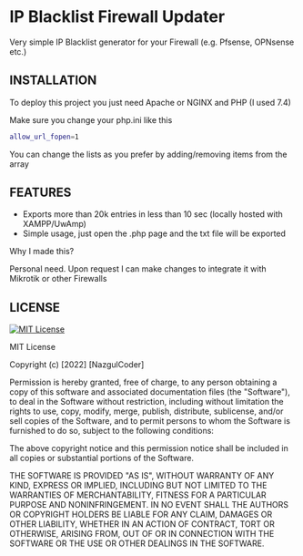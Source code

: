 
# IP Blacklist Firewall Updater 

Very simple IP Blacklist generator for your Firewall (e.g. Pfsense, OPNsense etc.)




## INSTALLATION

To deploy this project you just need Apache or NGINX and PHP (I used 7.4)

Make sure you change your php.ini like this

```bash
allow_url_fopen=1
```

You can change the lists as you prefer by adding/removing items from the array


## FEATURES

- Exports more than 20k entries in less than 10 sec (locally hosted with XAMPP/UwAmp)
- Simple usage, just open the .php page and the txt file will be exported

Why I made this?

Personal need. Upon request I can make changes to integrate it with Mikrotik or other Firewalls



## LICENSE



[![MIT License](https://img.shields.io/badge/License-MIT-green.svg)](https://choosealicense.com/licenses/mit/)

MIT License

Copyright (c) [2022] [NazgulCoder]

Permission is hereby granted, free of charge, to any person obtaining a copy
of this software and associated documentation files (the "Software"), to deal
in the Software without restriction, including without limitation the rights
to use, copy, modify, merge, publish, distribute, sublicense, and/or sell
copies of the Software, and to permit persons to whom the Software is
furnished to do so, subject to the following conditions:

The above copyright notice and this permission notice shall be included in all
copies or substantial portions of the Software.

THE SOFTWARE IS PROVIDED "AS IS", WITHOUT WARRANTY OF ANY KIND, EXPRESS OR
IMPLIED, INCLUDING BUT NOT LIMITED TO THE WARRANTIES OF MERCHANTABILITY,
FITNESS FOR A PARTICULAR PURPOSE AND NONINFRINGEMENT. IN NO EVENT SHALL THE
AUTHORS OR COPYRIGHT HOLDERS BE LIABLE FOR ANY CLAIM, DAMAGES OR OTHER
LIABILITY, WHETHER IN AN ACTION OF CONTRACT, TORT OR OTHERWISE, ARISING FROM,
OUT OF OR IN CONNECTION WITH THE SOFTWARE OR THE USE OR OTHER DEALINGS IN THE
SOFTWARE.
